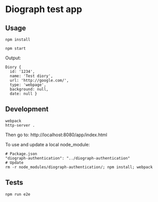 # Diograph test app

## Usage

```
npm install

npm start
```

Output:
```
Diory {
  id: '1234',
  name: 'Test diory',
  url: 'http://google.com/',
  type: 'webpage',
  background: null,
  date: null }
```

## Development

```
webpack
http-server .
```
Then go to: http://localhost:8080/app/index.html

To use and update a local node_module:
```
# Package.json
"diograph-authentication": "../diograph-authentication"
# Update
rm -r node_modules/diograph-authentication/; npm install; webpack
```

## Tests

```
npm run e2e
```
